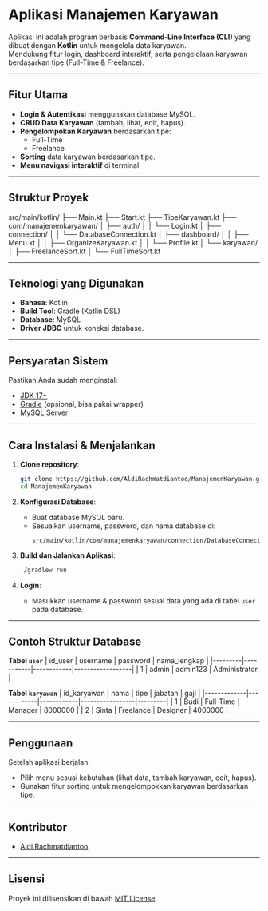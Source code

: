 # Aplikasi Manajemen Karyawan

Aplikasi ini adalah program berbasis **Command-Line Interface (CLI)** yang dibuat dengan **Kotlin** untuk mengelola data karyawan.  
Mendukung fitur login, dashboard interaktif, serta pengelolaan karyawan berdasarkan tipe (Full-Time & Freelance).

---

## Fitur Utama
- **Login & Autentikasi** menggunakan database MySQL.
- **CRUD Data Karyawan** (tambah, lihat, edit, hapus).
- **Pengelompokan Karyawan** berdasarkan tipe:
  - Full-Time
  - Freelance
- **Sorting** data karyawan berdasarkan tipe.
- **Menu navigasi interaktif** di terminal.

---

## Struktur Proyek
src/main/kotlin/
├── Main.kt 
├── Start.kt
├── TipeKaryawan.kt
├── com/manajemenkaryawan/
│   ├── auth/
│   │   └── Login.kt
│   ├── connection/
│   │   └── DatabaseConnection.kt
│   ├── dashboard/
│   │   ├── Menu.kt
│   │   ├── OrganizeKaryawan.kt
│   │   └── Profile.kt
│   └── karyawan/
│       ├── FreelanceSort.kt
│       └── FullTimeSort.kt

---

## Teknologi yang Digunakan
- **Bahasa**: Kotlin
- **Build Tool**: Gradle (Kotlin DSL)
- **Database**: MySQL
- **Driver JDBC** untuk koneksi database.

---

## Persyaratan Sistem
Pastikan Anda sudah menginstal:
- [JDK 17+](https://adoptium.net/)
- [Gradle](https://gradle.org/) (opsional, bisa pakai wrapper)
- MySQL Server

---

## Cara Instalasi & Menjalankan
1. **Clone repository**:
    ```bash
    git clone https://github.com/AldiRachmatdiantoo/ManajemenKaryawan.git
    cd ManajemenKaryawan
    ```

2. **Konfigurasi Database**:
   - Buat database MySQL baru.
   - Sesuaikan username, password, dan nama database di:
     ```
     src/main/kotlin/com/manajemenkaryawan/connection/DatabaseConnection.kt
     ```

3. **Build dan Jalankan Aplikasi**:
    ```bash
    ./gradlew run
    ```

4. **Login**:
   - Masukkan username & password sesuai data yang ada di tabel `user` pada database.

---

## Contoh Struktur Database

**Tabel `user`**
| id_user | username   | password   | nama_lengkap     |
|---------|-----------|------------|------------------|
| 1       | admin     | admin123   | Administrator    |

**Tabel `karyawan`**
| id_karyawan | nama       | tipe       | jabatan         | gaji    |
|-------------|------------|------------|-----------------|---------|
| 1           | Budi       | Full-Time  | Manager         | 8000000 |
| 2           | Sinta      | Freelance  | Designer        | 4000000 |

---

## Penggunaan
Setelah aplikasi berjalan:
- Pilih menu sesuai kebutuhan (lihat data, tambah karyawan, edit, hapus).
- Gunakan fitur sorting untuk mengelompokkan karyawan berdasarkan tipe.

---

## Kontributor
- [Aldi Rachmatdiantoo](https://github.com/AldiRachmatdiantoo)

---

## Lisensi
Proyek ini dilisensikan di bawah [MIT License](https://opensource.org/licenses/MIT).
